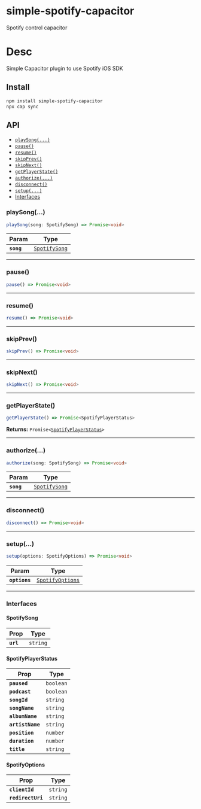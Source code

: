# simple-spotify-capacitor

Spotify control capacitor

# Desc

Simple Capacitor plugin to use Spotify iOS SDK

## Install

```bash
npm install simple-spotify-capacitor
npx cap sync
```

## API

<docgen-index>

* [`playSong(...)`](#playsong)
* [`pause()`](#pause)
* [`resume()`](#resume)
* [`skipPrev()`](#skipprev)
* [`skipNext()`](#skipnext)
* [`getPlayerState()`](#getplayerstate)
* [`authorize(...)`](#authorize)
* [`disconnect()`](#disconnect)
* [`setup(...)`](#setup)
* [Interfaces](#interfaces)

</docgen-index>

<docgen-api>
<!--Update the source file JSDoc comments and rerun docgen to update the docs below-->

### playSong(...)

```typescript
playSong(song: SpotifySong) => Promise<void>
```

| Param      | Type                                                |
| ---------- | --------------------------------------------------- |
| **`song`** | <code><a href="#spotifysong">SpotifySong</a></code> |

--------------------


### pause()

```typescript
pause() => Promise<void>
```

--------------------


### resume()

```typescript
resume() => Promise<void>
```

--------------------


### skipPrev()

```typescript
skipPrev() => Promise<void>
```

--------------------


### skipNext()

```typescript
skipNext() => Promise<void>
```

--------------------


### getPlayerState()

```typescript
getPlayerState() => Promise<SpotifyPlayerStatus>
```

**Returns:** <code>Promise&lt;<a href="#spotifyplayerstatus">SpotifyPlayerStatus</a>&gt;</code>

--------------------


### authorize(...)

```typescript
authorize(song: SpotifySong) => Promise<void>
```

| Param      | Type                                                |
| ---------- | --------------------------------------------------- |
| **`song`** | <code><a href="#spotifysong">SpotifySong</a></code> |

--------------------


### disconnect()

```typescript
disconnect() => Promise<void>
```

--------------------


### setup(...)

```typescript
setup(options: SpotifyOptions) => Promise<void>
```

| Param         | Type                                                      |
| ------------- | --------------------------------------------------------- |
| **`options`** | <code><a href="#spotifyoptions">SpotifyOptions</a></code> |

--------------------


### Interfaces


#### SpotifySong

| Prop      | Type                |
| --------- | ------------------- |
| **`url`** | <code>string</code> |


#### SpotifyPlayerStatus

| Prop             | Type                 |
| ---------------- | -------------------- |
| **`paused`**     | <code>boolean</code> |
| **`podcast`**    | <code>boolean</code> |
| **`songId`**     | <code>string</code>  |
| **`songName`**   | <code>string</code>  |
| **`albumName`**  | <code>string</code>  |
| **`artistName`** | <code>string</code>  |
| **`position`**   | <code>number</code>  |
| **`duration`**   | <code>number</code>  |
| **`title`**      | <code>string</code>  |


#### SpotifyOptions

| Prop              | Type                |
| ----------------- | ------------------- |
| **`clientId`**    | <code>string</code> |
| **`redirectUri`** | <code>string</code> |

</docgen-api>

